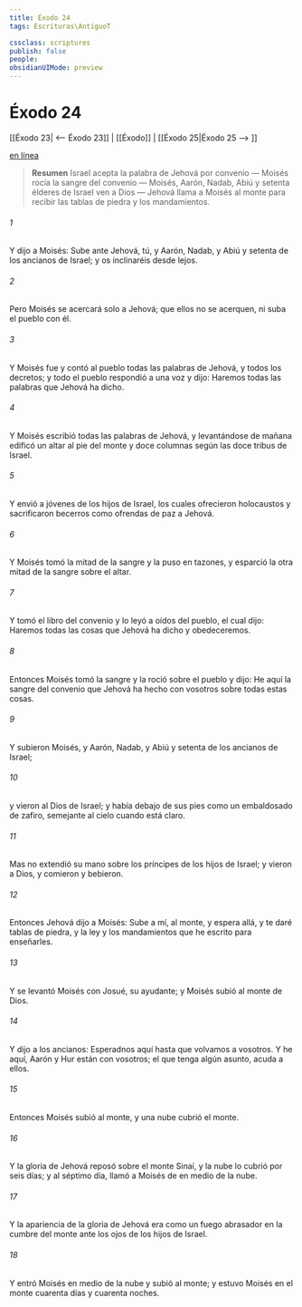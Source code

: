 ```yaml
---
title: Éxodo 24
tags: Escrituras\AntiguoT

cssclass: scriptures
publish: false
people:
obsidianUIMode: preview
---
```


# Éxodo 24
[[Éxodo 23| <-- Éxodo 23]] | [[Éxodo]] | [[Éxodo 25|Éxodo 25 --> ]]

[en línea](https://churchofjesuschrist.org/study/scriptures/ot/ex/24?lang=spa)

> __Resumen__
Israel acepta la palabra de Jehová por convenio — Moisés rocía la sangre del convenio — Moisés, Aarón, Nadab, Abiú y setenta élderes de Israel ven a Dios — Jehová llama a Moisés al monte para recibir las tablas de piedra y los mandamientos.

###### 1 
Y dijo a Moisés: Sube ante Jehová, tú, y Aarón, Nadab, y Abiú y setenta de los ancianos de Israel; y os inclinaréis desde lejos.

###### 2 
Pero Moisés se acercará solo a Jehová; que ellos no se acerquen, ni suba el pueblo con él.

###### 3 
Y Moisés fue y contó al pueblo todas las palabras de Jehová, y todos los decretos; y todo el pueblo respondió a una voz y dijo: Haremos todas las palabras que Jehová ha dicho.

###### 4 
Y Moisés escribió todas las palabras de Jehová, y levantándose de mañana edificó un altar al pie del monte y doce columnas según las doce tribus de Israel.

###### 5 
Y envió a jóvenes de los hijos de Israel, los cuales ofrecieron holocaustos y sacrificaron becerros como ofrendas de paz a Jehová.

###### 6 
Y Moisés tomó la mitad de la sangre y la puso en tazones, y esparció la otra mitad de la sangre sobre el altar.

###### 7 
Y tomó el libro del convenio y lo leyó a oídos del pueblo, el cual dijo: Haremos todas las cosas que Jehová ha dicho y obedeceremos.

###### 8 
Entonces Moisés tomó la sangre y la roció sobre el pueblo y dijo: He aquí la sangre del convenio que Jehová ha hecho con vosotros sobre todas estas cosas.

###### 9 
Y subieron Moisés, y Aarón, Nadab, y Abiú y setenta de los ancianos de Israel;

###### 10 
y vieron al Dios de Israel; y había debajo de sus pies como un embaldosado de zafiro, semejante al cielo cuando está claro.

###### 11 
Mas no extendió su mano sobre los príncipes de los hijos de Israel; y vieron a Dios, y comieron y bebieron.

###### 12 
Entonces Jehová dijo a Moisés: Sube a mí, al monte, y espera allá, y te daré tablas de piedra, y la ley y los mandamientos que he escrito para enseñarles.

###### 13 
Y se levantó Moisés con Josué, su ayudante; y Moisés subió al monte de Dios.

###### 14 
Y dijo a los ancianos: Esperadnos aquí hasta que volvamos a vosotros. Y he aquí, Aarón y Hur están con vosotros; el que tenga algún asunto, acuda a ellos.

###### 15 
Entonces Moisés subió al monte, y una nube cubrió el monte.

###### 16 
Y la gloria de Jehová reposó sobre el monte Sinaí, y la nube lo cubrió por seis días; y al séptimo día, llamó a Moisés de en medio de la nube.

###### 17 
Y la apariencia de la gloria de Jehová era como un fuego abrasador en la cumbre del monte ante los ojos de los hijos de Israel.

###### 18 
Y entró Moisés en medio de la nube y subió al monte; y estuvo Moisés en el monte cuarenta días y cuarenta noches.


